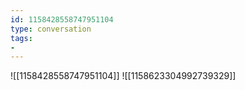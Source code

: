 ```yaml
---
id: 1158428558747951104
type: conversation
tags:
- 
---
```

![[1158428558747951104]]
![[1158623304992739329]]

